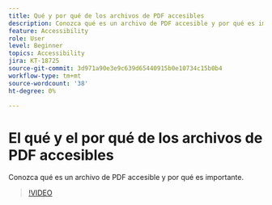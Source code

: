 ```yaml
---
title: Qué y por qué de los archivos de PDF accesibles
description: Conozca qué es un archivo de PDF accesible y por qué es importante
feature: Accessibility
role: User
level: Beginner
topics: Accessibility
jira: KT-18725
source-git-commit: 3d971a90e3e9c639d65440915b0e10734c15b0b4
workflow-type: tm+mt
source-wordcount: '38'
ht-degree: 0%

---
```


# El qué y el por qué de los archivos de PDF accesibles

Conozca qué es un archivo de PDF accesible y por qué es importante.

>[!VIDEO](https://video.tv.adobe.com/v/3471613?quality=12&learn=on&hidetitle=true)